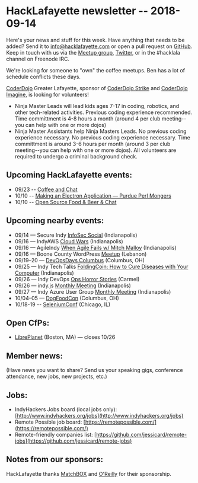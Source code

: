 # HackLafayette newsletter -- 2018-09-14

Here's your news and stuff for this week. Have anything that needs to be added? Send it to info@hacklafayette.com or open a pull request on [GitHub](https://github.com/hacklafayette/newsletter). Keep in touch with us via the [Meetup group](https://www.meetup.com/hacklafayette/), [Twitter](https://twitter.com/hacklafayette), or in the #hacklala channel on Freenode IRC.

We're looking for someone to "own" the coffee meetups. Ben has a lot of schedule conflicts these days.

[CoderDojo](http://www.greaterlafayettecommerce.com/greater-lafayette-coder-dojo) Greater Lafayette, sponsor of [CoderDojo Strike](http://www.signupgenius.com/go/5080945aea62ea5f49-coderdojo) and [CoderDojo Imagine](http://www.signupgenius.com/go/5080945aea62ea5f49-coderdojo1), is looking for volunteers!

- Ninja Master Leads will lead kids ages 7-17 in coding, robotics, and other tech-related activities. Previous coding experience recommended. Time committment is 4-8 hours a month (around 4 per club meeting--you can help with one or more dojos)
- Ninja Master Assistants help Ninja Masters Leads. No previous coding experience necessary.
  No previous coding experience necessary. Time committment is around 3-6 hours per month (around 3 per club meeting--you can help with one or more dojos). All volunteers are required to undergo a criminal background check.

## Upcoming HackLafayette events:
* 09/23 -- [Coffee and Chat](https://www.meetup.com/hacklafayette/events/254211575/) 
* 10/10 -- [Making an Electron Application — Purdue Perl Mongers](https://www.meetup.com/hacklafayette/events/254651782/) 
* 10/10 -- [Open Source Food & Beer & Chat](https://www.meetup.com/hacklafayette/events/254652000/) 


## Upcoming nearby events:
* 09/14 — Secure Indy [InfoSec Social](https://www.meetup.com/SecureIndy/events/253472194/) (Indianapolis)
* 09/16 — IndyAWS [Cloud Wars](https://www.meetup.com/IndyAWS/events/248771987/) (Indianapolis)
* 09/16 — AgileIndy [When Agile Fails w/ Mitch Malloy](https://www.meetup.com/agileindy/events/249665179/) (Indianapolis)
* 09/16 — Boone County WordPress [Meetup](https://www.meetup.com/Boone-County-WordPress-Meetup/events/253972164/) (Lebanon)
* 09/19–20 — [DevOpsDays Columbus](https://www.devopsdays.org/events/2018-columbus) (Columbus, OH)
* 09/25 — Indy Tech Talks [FoldingCoin: How to Cure Diseases with Your Computer](https://www.meetup.com/indy-tech-talks/events/253873221/) (Indianapolis)
* 09/26 — Indy DevOps [Ops Horror Stories](https://www.meetup.com/IndyDevOps/events/254067887/) (Carmel)
* 09/26 — indy.js [Monthly Meeting](https://www.meetup.com/indyjs/events/252228227/) (Indianapolis)
* 09/27 — Indy Azure User Group [Monthly Meeting](https://www.meetup.com/Indy-Azure-User-Group/events/253765194/) (Indianapolis)
* 10/04–05 — [DogFoodCon](http://www.dogfoodcon.com/) (Columbus, OH)
* 10/18-19 -- [SeleniumConf](https://www.seleniumconf.us/) (Chicago, IL)

## Open CfPs:
* [LibrePlanet](https://my.fsf.org/node/20/) (Boston, MA) — closes 10/26

## Member news:

(Have news you want to share? Send us your speaking gigs, conference attendance, new jobs, new projects, etc.)

## Jobs:

- IndyHackers Jobs board (local jobs only): [http://www.indyhackers.org/jobs](http://www.indyhackers.org/jobs)
- Remote Possible job board: [https://remotepossible.com/](https://remotepossible.com/)
- Remote-friendly companies list: [https://github.com/jessicard/remote-jobs](https://github.com/jessicard/remote-jobs)

## Notes from our sponsors:

HackLafayette thanks [MatchBOX](http://matchboxstudio.org/) and [O'Reilly](http://www.oreilly.com/) for their sponsorship.
